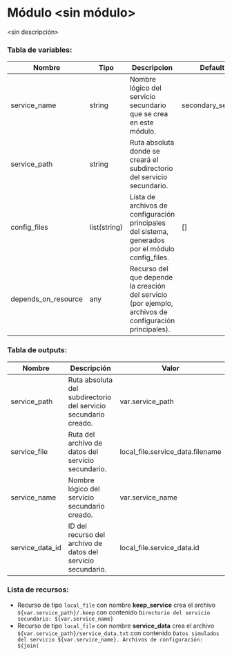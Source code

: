 # Módulo <sin módulo>
<sin descripción>

### Tabla de variables:
| Nombre | Tipo | Descripcion | Default |
|--------|------|-------------|---------|
| service_name | string | Nombre lógico del servicio secundario que se crea en este módulo. | secondary_service |
| service_path | string | Ruta absoluta donde se creará el subdirectorio del servicio secundario. | <null> |
| config_files | list(string) | Lista de archivos de configuración principales del sistema, generados por el módulo config_files. | [] |
| depends_on_resource | any | Recurso del que depende la creación del servicio (por ejemplo, archivos de configuración principales). | <null> |

### Tabla de outputs:
| Nombre | Descripción | Valor |
|--------|-------------|-------|
| service_path | Ruta absoluta del subdirectorio del servicio secundario creado. | var.service_path |
| service_file | Ruta del archivo de datos del servicio secundario. | local_file.service_data.filename |
| service_name | Nombre lógico del servicio secundario creado. | var.service_name |
| service_data_id | ID del recurso del archivo de datos del servicio secundario. | local_file.service_data.id |

### Lista de recursos:
- Recurso de tipo `local_file` con nombre **keep_service** crea el archivo `${var.service_path}/.keep` con contenido `Directorio del servicio secundario: ${var.service_name}`
- Recurso de tipo `local_file` con nombre **service_data** crea el archivo `${var.service_path}/service_data.txt` con contenido `Datos simulados del servicio ${var.service_name}. Archivos de configuración: ${join(`

